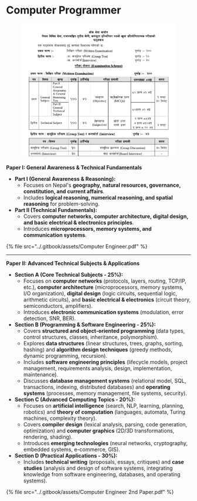 # Computer Programmer

<figure><img src="../.gitbook/assets/image.png" alt=""><figcaption></figcaption></figure>

**Paper I: General Awareness & Technical Fundamentals**

* **Part I (General Awareness & Reasoning):**
  * Focuses on Nepal's **geography, natural resources, governance, constitution, and current affairs**.
  * Includes **logical reasoning, numerical reasoning, and spatial reasoning** for problem-solving.
* **Part II (Technical Fundamentals):**
  * Covers **computer networks, computer architecture, digital design, and basic electrical & electronics principles**.
  * Introduces **microprocessors, memory systems, and communication systems**.

{% file src="../.gitbook/assets/Computer Engineer.pdf" %}

***

**Paper II: Advanced Technical Subjects & Applications**

* **Section A (Core Technical Subjects - 25%):**
  * Focuses on **computer networks** (protocols, layers, routing, TCP/IP, etc.), **computer architecture** (microprocessors, memory systems, I/O organization), **digital design** (logic circuits, sequential logic, arithmetic circuits), and **basic electrical & electronics** (circuit theory, semiconductors, amplifiers).
  * Introduces **electronic communication systems** (modulation, error detection, SNR, BER).
* **Section B (Programming & Software Engineering - 25%):**
  * Covers **structured and object-oriented programming** (data types, control structures, classes, inheritance, polymorphism).
  * Explores **data structures** (linear structures, trees, graphs, sorting, hashing) and **algorithm design techniques** (greedy methods, dynamic programming, recursion).
  * Includes **software engineering principles** (lifecycle models, project management, requirements analysis, design, implementation, maintenance).
  * Discusses **database management systems** (relational model, SQL, transactions, indexing, distributed databases) and **operating systems** (processes, memory management, file systems, security).
* **Section C (Advanced Computing Topics - 20%):**
  * Focuses on **artificial intelligence** (search, NLP, learning, planning, robotics) and **theory of computation** (languages, automata, Turing machines, complexity theory).
  * Covers **compiler design** (lexical analysis, parsing, code generation, optimization) and **computer graphics** (2D/3D transformations, rendering, shading).
  * Introduces **emerging technologies** (neural networks, cryptography, embedded systems, e-commerce, GIS).
* **Section D (Practical Applications - 30%):**
  * Includes **technical writing** (proposals, essays, critiques) and **case studies** (analysis and design of software systems, integrating knowledge from software engineering, databases, and operating systems).

{% file src="../.gitbook/assets/Computer Engineer 2nd Paper.pdf" %}
